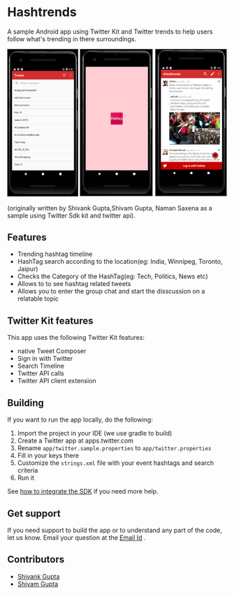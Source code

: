 # Hashtrends

A sample Android app using Twitter Kit and Twitter trends to help users follow what's trending in there surroundings.

![Screens from the app](screenshot.png)

(originally written by Shivank Gupta,Shivam Gupta, Naman Saxena as a sample using Twitter Sdk kit and twitter api).

## Features

* Trending hashtag timeline
* HashTag search according to the location(eg: India, Winnipeg, Toronto, Jaipur)
* Checks the Category of the HashTag(eg: Tech, Politics, News etc)
* Allows to to see hashtag related tweets
* Allows you to enter the group chat and start the disscussion on a relatable topic

## Twitter Kit features

This app uses the following Twitter Kit features:

 * native Tweet Composer
 * Sign in with Twitter
 * Search Timeline
 * Twitter API calls
 * Twitter API client extension

## Building

If you want to run the app locally, do the following:

1. Import the project in your IDE (we use gradle to build)
2. Create a Twitter app at apps.twitter.com
3. Rename `app/twitter.sample.properties` to `app/twitter.properties`
4. Fill in your keys there
5. Customize the `strings.xml` file with your event hashtags and search criteria
5. Run it

See [how to integrate the SDK](https://dev.twitter.com/twitterkit/android/installation) if you need more help.

## Get support

If you need support to build the app or to understand any part of the code, let us know. Email your question at the [Email Id](shivank.1404@gmail.com)  .

## Contributors

* [Shivank Gupta](https://www.linkedin.com/in/shivank-gupta-1404/)
* [Shivam Gupta](https://www.linkedin.com/in/shivam-1012/)



